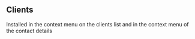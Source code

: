 ## Clients

Installed in the context menu on the clients list and in the context menu of the contact details
